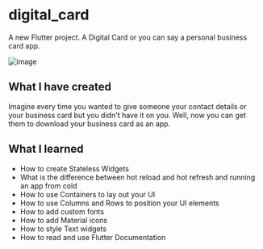 # digital_card

A new Flutter project. A Digital Card or you can say a personal business card app. 

![image](https://github.com/theIndianFlutterDeveloper/digital_card/assets/158312195/6addfde9-111e-489f-a0d3-21fb02cd78a6)


## What I have created
Imagine every time you wanted to give someone your contact details or your business card but you didn't have it on you. Well, now you can get them to download your business card as an app.

## What I learned
- How to create Stateless Widgets
- What is the difference between hot reload and hot refresh and running an app from cold
- How to use Containers to lay out your UI
- How to use Columns and Rows to position your UI elements
- How to add custom fonts
- How to add Material icons
- How to style Text widgets
- How to read and use Flutter Documentation
